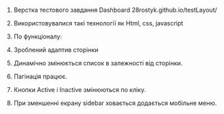 1. Верстка тестового завдання Dashboard 28rostyk.github.io/testLayout/

2. Використовувалися такі технології як Html, css, javascript

3. По функціоналу:
4. Зроблений адаптив сторінки
5. Динамічно змінюється список в залежності від сторінки.
6. Пагінація працює.
7. Кнопки Active і Inactive змінюються по кліку.
8. При зменшенні екрану sidebar ховається додається мобільне меню.
